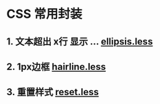 # CSS 常用封装

## 1. 文本超出 x行 显示 ... [ellipsis.less](./file/ellipsis.less)

## 2. 1px边框 [hairline.less](./file/hairline.less)

## 3. 重置样式 [reset.less](./file/reset.less)
